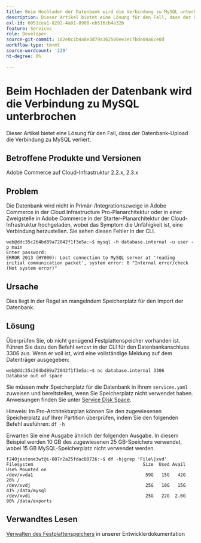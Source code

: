 ```yaml
---
title: Beim Hochladen der Datenbank wird die Verbindung zu MySQL unterbrochen
description: Dieser Artikel bietet eine Lösung für den Fall, dass der Datenbank-Upload die Verbindung zu MySQL verliert.
exl-id: 6051cea1-8292-4a81-8908-eb516cb4a32b
feature: Services
role: Developer
source-git-commit: 1d2e0c1b4a8e3d79a362500ee3ec7bde84a6ce0d
workflow-type: tm+mt
source-wordcount: '229'
ht-degree: 0%

---
```


# Beim Hochladen der Datenbank wird die Verbindung zu MySQL unterbrochen

Dieser Artikel bietet eine Lösung für den Fall, dass der Datenbank-Upload die Verbindung zu MySQL verliert.

## Betroffene Produkte und Versionen

Adobe Commerce auf Cloud-Infrastruktur 2.2.x, 2.3.x

## Problem

Die Datenbank wird nicht in Primär-/Integrationszweige in Adobe Commerce in der Cloud Infrastructure Pro-Planarchitektur oder in einer Zweigstelle in Adobe Commerce in der Starter-Planarchitektur der Cloud-Infrastruktur hochgeladen, wobei das Symptom die Unfähigkeit ist, eine Verbindung herzustellen. Sie sehen diesen Fehler in der CLI.

```
web@ddc35c264bd89a72042f1f3e5a:~$ mysql -h database.internal -u user -p main
Enter password:
ERROR 2013 (HY000): Lost connection to MySQL server at 'reading initial communication packet', system error: 0 "Internal error/check (Not system error)"
```

## Ursache

Dies liegt in der Regel an mangelndem Speicherplatz für den Import der Datenbank.

## Lösung

Überprüfen Sie, ob nicht genügend Festplattenspeicher vorhanden ist. Führen Sie dazu den Befehl `netcat` in der CLI für den Datenbankanschluss 3306 aus. Wenn er voll ist, wird eine vollständige Meldung auf dem Datenträger ausgegeben:

```
web@ddc35c264bd89a72042f1f3e5a:~$ nc database.internal 3306
Database out of space
```

Sie müssen mehr Speicherplatz für die Datenbank in Ihrem `services.yaml` zuweisen und bereitstellen, wenn Sie Speicherplatz nicht verwendet haben. Anweisungen finden Sie unter [Service Disk Space](https://devdocs.magento.com/cloud/project/manage-disk-space.html#service-disk-space).

Hinweis: Im Pro-Architekturplan können Sie den zugewiesenen Speicherplatz auf Ihrer Partition überprüfen, indem Sie den folgenden Befehl ausführen: `df -h`

Erwarten Sie eine Ausgabe ähnlich der folgenden Ausgabe. In diesem Beispiel werden 10 GB des zugewiesenen 25 GB-Speichers verwendet, wobei 15 GB MySQL-Speicherplatz nicht verwendet werden.

```
f240jestone3wt@i-087r2a25fdac80726:~$ df -h|grep 'File\|xvd'
Filesystem                                         Size  Used Avail Use% Mounted on
/dev/xvda1                                          59G   15G   42G  26% /
/dev/xvdj                                           25G   10G   15G  41% /data/mysql
/dev/xvdi                                           25G   22G  2.6G  90% /data/exports
```

## Verwandtes Lesen

[Verwalten des Festplattenspeichers](https://devdocs.magento.com/cloud/project/manage-disk-space.html) in unserer Entwicklerdokumentation
